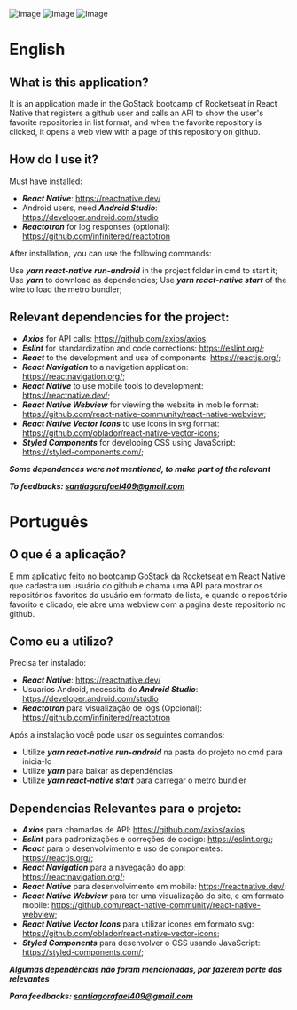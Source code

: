 ![Image](https://i.imgur.com/K0EF5IW.png)
![Image](https://i.imgur.com/b5EanHm.png)
![Image](https://i.imgur.com/qHOLBHP.png)

# English

## What is this application?
It is an application made in the GoStack bootcamp of Rocketseat in React Native that registers a github user and calls an API to show the user's favorite repositories in list format, and when the favorite repository is clicked, it opens a web view with a page of this repository on github.

## How do I use it?
Must have installed:

- ***React Native***: https://reactnative.dev/
- Android users, need ***Android Studio***: https://developer.android.com/studio
- ***Reactotron*** for log responses (optional): https://github.com/infinitered/reactotron

After installation, you can use the following commands:

Use ***yarn react-native run-android*** in the project folder in cmd to start it;
Use ***yarn*** to download as dependencies;
Use ***yarn react-native start*** of the wire to load the metro bundler;

## Relevant dependencies for the project:
- ***Axios*** for API calls: https://github.com/axios/axios
- ***Eslint*** for standardization and code corrections: https://eslint.org/;
- ***React*** to the development and use of components: https://reactjs.org/;
- ***React Navigation*** to a navigation application: https://reactnavigation.org/;
- ***React Native*** to use mobile tools to development: https://reactnative.dev/;
- ***React Native Webview*** for viewing the website in mobile format: https://github.com/react-native-community/react-native-webview;
- ***React Native Vector Icons*** to use icons in svg format: https://github.com/oblador/react-native-vector-icons;
- ***Styled Components*** for developing CSS using JavaScript: https://styled-components.com/;

***Some dependences were not mentioned, to make part of the relevant***

***To feedbacks: santiagorafael409@gmail.com***

# Português

## O que é a aplicação? 

É mm aplicativo feito no bootcamp GoStack da Rocketseat em React Native que cadastra um usuário do github e chama uma API para mostrar os repositórios favoritos do usuário em formato de lista, e quando o repositório favorito e clicado, ele abre uma webview com a pagina deste repositorio no github.

## Como eu a utilizo?

Precisa ter instalado: 
- ***React Native***: https://reactnative.dev/
- Usuarios Android, necessita do ***Android Studio***: https://developer.android.com/studio
- ***Reactotron*** para visualização de logs (Opcional): https://github.com/infinitered/reactotron


Após a instalação você pode usar os seguintes comandos:

- Utilize ***yarn react-native run-android*** na pasta do projeto no cmd para inicia-lo
- Utilize ***yarn*** para baixar as dependências
- Utilize ***yarn react-native start*** para carregar o metro bundler

## Dependencias Relevantes para o projeto:
- ***Axios*** para chamadas de API: https://github.com/axios/axios
- ***Eslint*** para padronizações e correções de codigo: https://eslint.org/;
- ***React*** para o desenvolvimento e uso de componentes: https://reactjs.org/;
- ***React Navigation*** para a navegação do app: https://reactnavigation.org/;
- ***React Native*** para desenvolvimento em mobile: https://reactnative.dev/;
- ***React Native Webview*** para ter uma visualização do site, e em formato mobile: https://github.com/react-native-community/react-native-webview;
- ***React Native Vector Icons*** para utilizar icones em formato svg: https://github.com/oblador/react-native-vector-icons;
- ***Styled Components*** para desenvolver o CSS usando JavaScript: https://styled-components.com/;

***Algumas dependências não foram mencionadas, por fazerem parte das relevantes***

***Para feedbacks: santiagorafael409@gmail.com***
